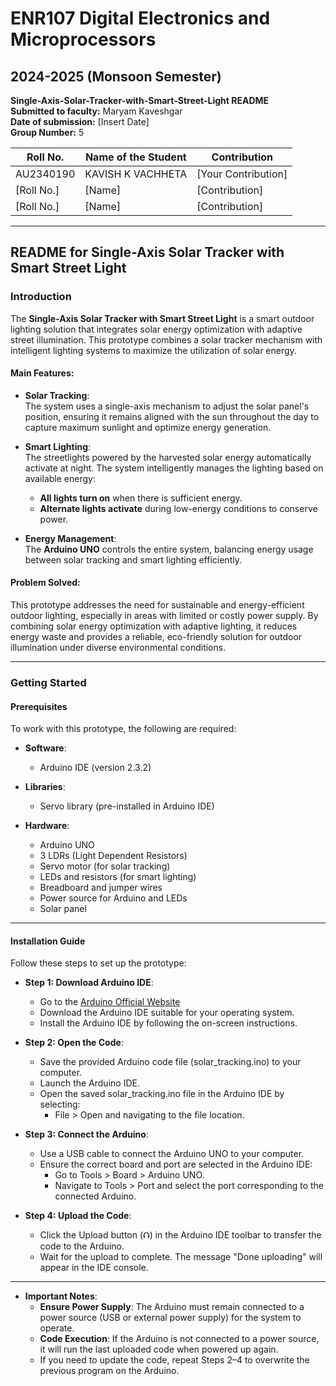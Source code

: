 # ENR107 Digital Electronics and Microprocessors  
## 2024-2025 (Monsoon Semester)  

**Single-Axis-Solar-Tracker-with-Smart-Street-Light README**  
**Submitted to faculty:** Maryam Kaveshgar  
**Date of submission:** [Insert Date]  
**Group Number:** 5  

| Roll No.   | Name of the Student   | Contribution |
|------------|-----------------------|--------------|
| AU2340190  | KAVISH K VACHHETA      | [Your Contribution] |
| [Roll No.] | [Name]                 | [Contribution] |
| [Roll No.] | [Name]                 | [Contribution] |

---

## README for Single-Axis Solar Tracker with Smart Street Light  

### **Introduction**

The **Single-Axis Solar Tracker with Smart Street Light** is a smart outdoor lighting solution that integrates solar energy optimization with adaptive street illumination. This prototype combines a solar tracker mechanism with intelligent lighting systems to maximize the utilization of solar energy.

#### **Main Features**:

- **Solar Tracking**:  
  The system uses a single-axis mechanism to adjust the solar panel's position, ensuring it remains aligned with the sun throughout the day to capture maximum sunlight and optimize energy generation.

- **Smart Lighting**:  
  The streetlights powered by the harvested solar energy automatically activate at night. The system intelligently manages the lighting based on available energy:
  - **All lights turn on** when there is sufficient energy.
  - **Alternate lights activate** during low-energy conditions to conserve power.

- **Energy Management**:  
  The **Arduino UNO** controls the entire system, balancing energy usage between solar tracking and smart lighting efficiently.

#### **Problem Solved**:
This prototype addresses the need for sustainable and energy-efficient outdoor lighting, especially in areas with limited or costly power supply. By combining solar energy optimization with adaptive lighting, it reduces energy waste and provides a reliable, eco-friendly solution for outdoor illumination under diverse environmental conditions.

---

### **Getting Started**  

#### **Prerequisites**  
To work with this prototype, the following are required:

- **Software**:
  - Arduino IDE (version 2.3.2)
  
- **Libraries**:
  - Servo library (pre-installed in Arduino IDE)

- **Hardware**:
  - Arduino UNO
  - 3 LDRs (Light Dependent Resistors)
  - Servo motor (for solar tracking)
  - LEDs and resistors (for smart lighting)
  - Breadboard and jumper wires
  - Power source for Arduino and LEDs
  - Solar panel

 
---


#### **Installation Guide**  
Follow these steps to set up the prototype:


- **Step 1: Download Arduino IDE**:
  - Go to the [Arduino Official Website](https://www.arduino.cc/en/software)
  - Download the Arduino IDE suitable for your operating system.
  - Install the Arduino IDE by following the on-screen instructions.
 
- **Step 2: Open the Code**:
  - Save the provided Arduino code file (solar_tracking.ino) to your computer.
  - Launch the Arduino IDE.
  - Open the saved solar_tracking.ino file in the Arduino IDE by selecting:
      - File > Open and navigating to the file location.

- **Step 3: Connect the Arduino**:
  - Use a USB cable to connect the Arduino UNO to your computer.
  - Ensure the correct board and port are selected in the Arduino IDE:
      - Go to Tools > Board > Arduino UNO.
      - Navigate to Tools > Port and select the port corresponding to the connected Arduino.
   
- **Step 4: Upload the Code**:
  - Click the Upload button (⮉) in the Arduino IDE toolbar to transfer the code to the Arduino.
  - Wait for the upload to complete. The message "Done uploading" will appear in the IDE console.
 

---
 
- **Important Notes**:
  - **Ensure Power Supply**: The Arduino must remain connected to a power source (USB or external power supply) for the system to operate.
  - **Code Execution**: If the Arduino is not connected to a power source, it will run the last uploaded code when powered up again.
  - If you need to update the code, repeat Steps 2–4 to overwrite the previous program on the Arduino.


